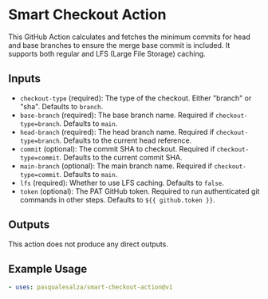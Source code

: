 # Smart Checkout Action

This GitHub Action calculates and fetches the minimum commits for head and base branches to ensure the merge base commit is included. It supports both regular and LFS (Large File Storage) caching.

## Inputs

- `checkout-type` (required): The type of the checkout. Either "branch" or "sha". Defaults to `branch`.
- `base-branch` (required): The base branch name. Required if `checkout-type=branch`. Defaults to `main`.
- `head-branch` (required): The head branch name. Required if `checkout-type=branch`. Defaults to the current head reference.
- `commit` (optional): The commit SHA to checkout. Required if `checkout-type=commit`. Defaults to the current commit SHA.
- `main-branch` (optional): The main branch name. Required if `checkout-type=commit`. Defaults to `main`.
- `lfs` (required): Whether to use LFS caching. Defaults to `false`.
- `token` (optional): The PAT GitHub token. Required to run authenticated git commands in other steps. Defaults to `${{ github.token }}`.

## Outputs

This action does not produce any direct outputs.

## Example Usage

```yaml
- uses: pasqualesalza/smart-checkout-action@v1
